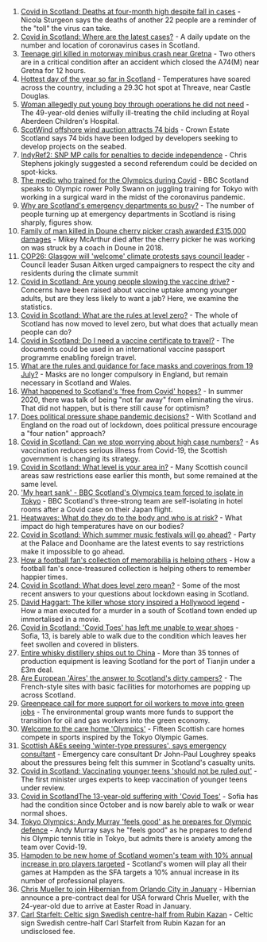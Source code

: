 1. [Covid in Scotland: Deaths at four-month high despite fall in cases](https://www.bbc.co.uk/news/uk-scotland-57931530) - Nicola Sturgeon says the deaths of another 22 people are a reminder of the "toll" the virus can take.
2. [Covid in Scotland: Where are the latest cases?](https://www.bbc.co.uk/news/uk-scotland-53511877) - A daily update on the number and location of coronavirus cases in Scotland.
3. [Teenage girl killed in motorway minibus crash near Gretna](https://www.bbc.co.uk/news/uk-scotland-south-scotland-57923753) - Two others are in a critical condition after an accident which closed the A74(M) near Gretna for 12 hours.
4. [Hottest day of the year so far in Scotland](https://www.bbc.co.uk/news/uk-scotland-south-scotland-57933457) - Temperatures have soared across the country, including a 29.3C hot spot at Threave, near Castle Douglas.
5. [Woman allegedly put young boy through operations he did not need](https://www.bbc.co.uk/news/uk-scotland-north-east-orkney-shetland-57926971) - The 49-year-old denies wilfully ill-treating the child including at Royal Aberdeen Children's Hospital.
6. [ScotWind offshore wind auction attracts 74 bids](https://www.bbc.co.uk/news/uk-scotland-scotland-business-57904501) - Crown Estate Scotland says 74 bids have been lodged by developers seeking to develop projects on the seabed.
7. [IndyRef2: SNP MP calls for penalties to decide independence](https://www.bbc.co.uk/news/uk-politics-57930801) - Chris Stephens jokingly suggested a second referendum could be decided on spot-kicks.
8. [The medic who trained for the Olympics during Covid](https://www.bbc.co.uk/sport/olympics/57585733) - BBC Scotland speaks to Olympic rower Polly Swann on juggling training for Tokyo with working in a surgical ward in the midst of the coronavirus pandemic.
9. [Why are Scotland's emergency departments so busy?](https://www.bbc.co.uk/news/uk-scotland-57903066) - The number of people turning up at emergency departments in Scotland is rising sharply, figures show.
10. [Family of man killed in Doune cherry picker crash awarded £315,000 damages](https://www.bbc.co.uk/news/uk-scotland-tayside-central-57917241) - Mikey McArthur died after the cherry picker he was working on was struck by a coach in Doune in 2018.
11. [COP26: Glasgow will 'welcome' climate protests says council leader](https://www.bbc.co.uk/news/uk-scotland-57927933) - Council leader Susan Aitken urged campaigners to respect the city and residents during the climate summit
12. [Covid in Scotland: Are young people slowing the vaccine drive?](https://www.bbc.co.uk/news/uk-scotland-57915106) - Concerns have been raised about vaccine uptake among younger adults, but are they less likely to want a jab? Here, we examine the statistics.
13. [Covid in Scotland: What are the rules at level zero?](https://www.bbc.co.uk/news/uk-scotland-53166816) - The whole of Scotland has now moved to level zero, but what does that actually mean people can do?
14. [Covid in Scotland: Do I need a vaccine certificate to travel?](https://www.bbc.co.uk/news/uk-scotland-57519070) - The documents could be used in an international vaccine passport programme enabling foreign travel.
15. [What are the rules and guidance for face masks and coverings from 19 July?](https://www.bbc.co.uk/news/health-51205344) - Masks are no longer compulsory in England, but remain necessary in Scotland and Wales.
16. [What happened to Scotland's 'free from Covid' hopes?](https://www.bbc.co.uk/news/uk-scotland-57742212) - In summer 2020, there was talk of being "not far away" from eliminating the virus. That did not happen, but is there still cause for optimism?
17. [Does political pressure shape pandemic decisions?](https://www.bbc.co.uk/news/uk-scotland-scotland-politics-57737414) - With Scotland and England on the road out of lockdown, does political pressure encourage a "four nation" approach?
18. [Covid in Scotland: Can we stop worrying about high case numbers?](https://www.bbc.co.uk/news/uk-scotland-57581952) - As vaccination reduces serious illness from Covid-19, the Scottish government is changing its strategy.
19. [Covid in Scotland: What level is your area in?](https://www.bbc.co.uk/news/uk-scotland-57076243) - Many Scottish council areas saw restrictions ease earlier this month, but some remained at the same level.
20. ['My heart sank' - BBC Scotland's Olympics team forced to isolate in Tokyo](https://www.bbc.co.uk/news/uk-scotland-57903624) - BBC Scotland's three-strong team are self-isolating in hotel rooms after a Covid case on their Japan flight.
21. [Heatwaves: What do they do to the body and who is at risk?](https://www.bbc.co.uk/news/health-49112807) - What impact do high temperatures have on our bodies?
22. [Covid in Scotland: Which summer music festivals will go ahead?](https://www.bbc.co.uk/news/uk-scotland-57887600) - Party at the Palace and Doonhame are the latest events to say restrictions make it impossible to go ahead.
23. [How a football fan's collection of memorabilia is helping others](https://www.bbc.co.uk/news/uk-england-57655620) - How a football fan's once-treasured collection is helping others to remember happier times.
24. [Covid in Scotland: What does level zero mean?](https://www.bbc.co.uk/news/uk-scotland-57838053) - Some of the most recent answers to your questions about lockdown easing in Scotland.
25. [David Haggart: The killer whose story inspired a Hollywood legend](https://www.bbc.co.uk/news/uk-scotland-south-scotland-57650595) - How a man executed for a murder in a south of Scotland town ended up immortalised in a movie.
26. [Covid in Scotland: 'Covid Toes' has left me unable to wear shoes](https://www.bbc.co.uk/news/uk-scotland-57865404) - Sofia, 13, is barely able to walk due to the condition which leaves her feet swollen and covered in blisters.
27. [Entire whisky distillery ships out to China](https://www.bbc.co.uk/news/uk-scotland-scotland-business-57825081) - More than 35 tonnes of production equipment is leaving Scotland for the port of Tianjin under a £3m deal.
28. [Are European 'Aires' the answer to Scotland's dirty campers?](https://www.bbc.co.uk/news/uk-scotland-57803377) - The French-style sites with basic facilities for motorhomes are popping up across Scotland.
29. [Greenpeace call for more support for oil workers to move into green jobs](https://www.bbc.co.uk/news/uk-scotland-57936319) - The environmental group wants more funds to support the transition for oil and gas workers into the green economy.
30. [Welcome to the care home 'Olympics'](https://www.bbc.co.uk/news/uk-scotland-57936247) - Fifteen Scottish care homes compete in sports inspired by the Tokyo Olympic Games.
31. [Scottish A&Es seeing 'winter-type pressures', says emergency consultant](https://www.bbc.co.uk/news/uk-scotland-57919940) - Emergency care consultant Dr John-Paul Loughrey speaks about the pressures being felt this summer in Scotland's casualty units.
32. [Covid in Scotland: Vaccinating younger teens 'should not be ruled out'](https://www.bbc.co.uk/news/uk-scotland-57906908) - The first minister urges experts to keep vaccination of younger teens under review.
33. [Covid in ScotlandThe 13-year-old suffering with 'Covid Toes'](https://www.bbc.co.uk/news/uk-scotland-57867125) - Sofia has had the condition since October and is now barely able to walk or wear normal shoes.
34. [Tokyo Olympics: Andy Murray 'feels good' as he prepares for Olympic defence](https://www.bbc.co.uk/sport/olympics/57925491) - Andy Murray says he "feels good" as he prepares to defend his Olympic tennis title in Tokyo, but admits there is anxiety among the team over Covid-19.
35. [Hampden to be new home of Scotland women's team with 10% annual increase in pro players targeted](https://www.bbc.co.uk/sport/football/57926179) - Scotland's women will play all their games at Hampden as the SFA targets a 10% annual increase in its number of professional players.
36. [Chris Mueller to join Hibernian from Orlando City in January](https://www.bbc.co.uk/sport/football/57932771) - Hibernian announce a pre-contract deal for USA forward Chris Mueller, with the 24-year-old due to arrive at Easter Road in January.
37. [Carl Starfelt: Celtic sign Swedish centre-half from Rubin Kazan](https://www.bbc.co.uk/sport/football/57844402) - Celtic sign Swedish centre-half Carl Starfelt from Rubin Kazan for an undisclosed fee.

